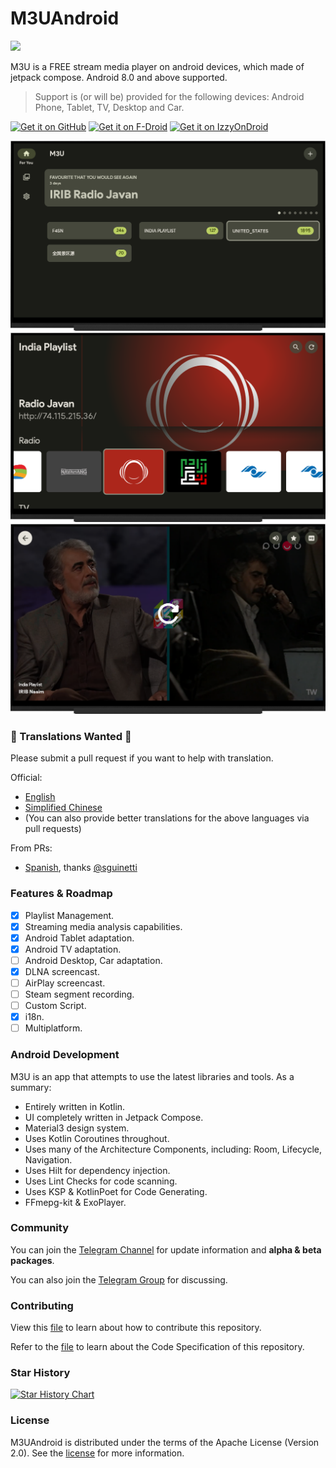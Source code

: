 # M3UAndroid

<a href="https://t.me/m3u_android"><img src="https://img.shields.io/badge/Telegram-2CA5E0?style=flat&logo=telegram&logoColor=white"></a>

M3U is a FREE stream media player on android devices, which made of jetpack compose.
Android 8.0 and above supported.

> Support is (or will be) provided for the following devices:
> Android Phone, Tablet, TV, Desktop and Car.

[<img src="https://github.com/realOxy/M3UAndroid/assets/5572928/c407b17c-f64f-4486-ade1-6048eb177e67"
alt="Get it on GitHub"
height="80">](https://github.com/realOxy/M3UAndroid/releases/latest)
[<img src="https://fdroid.gitlab.io/artwork/badge/get-it-on.png"
alt="Get it on F-Droid"
height="80">](https://f-droid.org/packages/com.m3u.androidApp)
[<img src="https://github.com/realOxy/M3UAndroid/assets/5572928/4ba5a44a-c5e4-4634-a7aa-b8dda0992ba2"
alt="Get it on IzzyOnDroid"
height="80">](https://apt.izzysoft.de/fdroid/index/apk/com.m3u.androidApp)

![foryou](.github/images/tv/foryou.png)
![playlist](.github/images/tv/playlist.png)
![player](.github/images/tv/player.png)

### 📢 Translations Wanted 📢

Please submit a pull request if you want to help with translation.

Official:

- [English](i18n/src/main/res/values)
- [Simplified Chinese](i18n/src/main/res/values-zh-rCN)
- (You can also provide better translations for the above languages via pull requests)

From PRs:

- [Spanish](i18n/src/main/res/values-es-rES),
  thanks [@sguinetti](https://github.com/sguinetti/M3UAndroid)

### Features & Roadmap

- [x] Playlist Management.
- [x] Streaming media analysis capabilities.
- [x] Android Tablet adaptation.
- [x] Android TV adaptation.
- [ ] Android Desktop, Car adaptation.
- [x] DLNA screencast.
- [ ] AirPlay screencast.
- [ ] Steam segment recording.
- [ ] Custom Script.
- [x] i18n.
- [ ] Multiplatform.

### Android Development

M3U is an app that attempts to use the latest libraries and tools. As a summary:

- Entirely written in Kotlin.
- UI completely written in Jetpack Compose.
- Material3 design system.
- Uses Kotlin Coroutines throughout.
- Uses many of the Architecture Components, including: Room, Lifecycle, Navigation.
- Uses Hilt for dependency injection.
- Uses Lint Checks for code scanning.
- Uses KSP & KotlinPoet for Code Generating.
- FFmepg-kit & ExoPlayer.

### Community

You can join the [Telegram Channel](https://t.me/m3u_android) for update information and **alpha &
beta packages**.

You can also join the [Telegram Group](https://t.me/m3u_android_chat) for discussing.

### Contributing

View this [file](CONTRIBUTING.md) to learn about how to contribute this repository.

Refer to the [file](RULES.md) to learn about the Code Specification of this repository.

### Star History

<a href="https://star-history.com/#realOxy/M3UAndroid&Date">
  <picture>
    <source media="(prefers-color-scheme: dark)" srcset="https://api.star-history.com/svg?repos=realOxy/M3UAndroid&type=Date&theme=dark" />
    <source media="(prefers-color-scheme: light)" srcset="https://api.star-history.com/svg?repos=realOxy/M3UAndroid&type=Date" />
    <img alt="Star History Chart" src="https://api.star-history.com/svg?repos=realOxy/M3UAndroid&type=Date" />
  </picture>
</a>

### License

M3UAndroid is distributed under the terms of the Apache License (Version 2.0). See
the [license](LICENSE) for more information.
